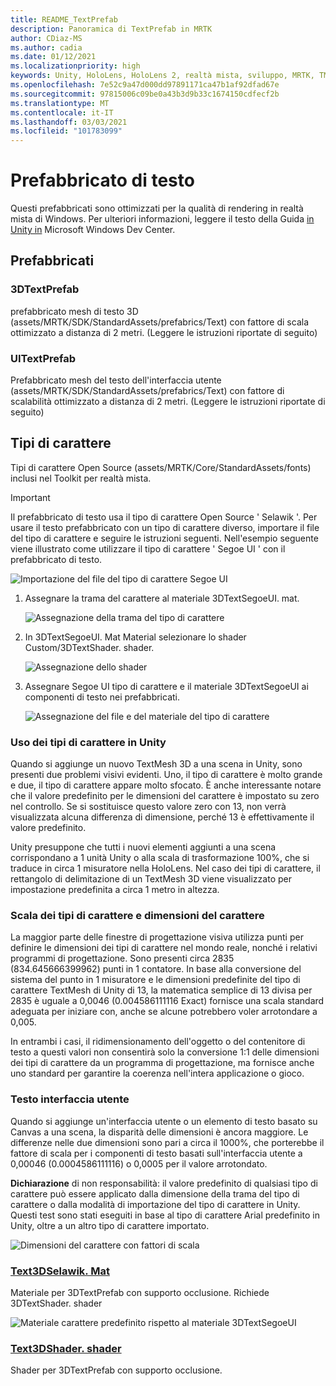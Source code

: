 ```yaml
---
title: README_TextPrefab
description: Panoramica di TextPrefab in MRTK
author: CDiaz-MS
ms.author: cadia
ms.date: 01/12/2021
ms.localizationpriority: high
keywords: Unity, HoloLens, HoloLens 2, realtà mista, sviluppo, MRTK, TMP,
ms.openlocfilehash: 7e52c9a47d000dd97891171ca47b1af92dfad67e
ms.sourcegitcommit: 97815006c09be0a43b3d9b33c1674150cdfecf2b
ms.translationtype: MT
ms.contentlocale: it-IT
ms.lasthandoff: 03/03/2021
ms.locfileid: "101783099"
---
```

# <a name="text-prefab"></a>Prefabbricato di testo

Questi prefabbricati sono ottimizzati per la qualità di rendering in realtà mista di Windows. Per ulteriori informazioni, leggere il testo della Guida [in Unity in](https://docs.microsoft.com/windows/mixed-reality/text-in-unity) Microsoft Windows Dev Center.

## <a name="prefabs"></a>Prefabbricati

### <a name="3dtextprefab"></a>3DTextPrefab

prefabbricato mesh di testo 3D (assets/MRTK/SDK/StandardAssets/prefabrics/Text) con fattore di scala ottimizzato a distanza di 2 metri. (Leggere le istruzioni riportate di seguito)

### <a name="uitextprefab"></a>UITextPrefab

Prefabbricato mesh del testo dell'interfaccia utente (assets/MRTK/SDK/StandardAssets/prefabrics/Text) con fattore di scalabilità ottimizzato a distanza di 2 metri. (Leggere le istruzioni riportate di seguito)

## <a name="fonts"></a>Tipi di carattere

Tipi di carattere Open Source (assets/MRTK/Core/StandardAssets/fonts) inclusi nel Toolkit per realtà mista.

> [!IMPORTANT]
> Il prefabbricato di testo usa il tipo di carattere Open Source ' Selawik '. Per usare il testo prefabbricato con un tipo di carattere diverso, importare il file del tipo di carattere e seguire le istruzioni seguenti. Nell'esempio seguente viene illustrato come utilizzare il tipo di carattere ' Segoe UI ' con il prefabbricato di testo.

![Importazione del file del tipo di carattere Segoe UI](Images/TextPrefab/TextPrefabInstructions01.png)

1. Assegnare la trama del carattere al materiale 3DTextSegoeUI. mat.

    ![Assegnazione della trama del tipo di carattere](Images/TextPrefab/TextPrefabInstructions02.png)

1. In 3DTextSegoeUI. Mat Material selezionare lo shader Custom/3DTextShader. shader.

    ![Assegnazione dello shader](Images/TextPrefab/TextPrefabInstructions03.png)

1. Assegnare Segoe UI tipo di carattere e il materiale 3DTextSegoeUI ai componenti di testo nei prefabbricati.

    ![Assegnazione del file e del materiale del tipo di carattere](Images/TextPrefab/TextPrefabInstructions04.png)

### <a name="working-with-fonts-in-unity"></a>Uso dei tipi di carattere in Unity

Quando si aggiunge un nuovo TextMesh 3D a una scena in Unity, sono presenti due problemi visivi evidenti. Uno, il tipo di carattere è molto grande e due, il tipo di carattere appare molto sfocato. È anche interessante notare che il valore predefinito per le dimensioni del carattere è impostato su zero nel controllo. Se si sostituisce questo valore zero con 13, non verrà visualizzata alcuna differenza di dimensione, perché 13 è effettivamente il valore predefinito.

Unity presuppone che tutti i nuovi elementi aggiunti a una scena corrispondano a 1 unità Unity o alla scala di trasformazione 100%, che si traduce in circa 1 misuratore nella HoloLens. Nel caso dei tipi di carattere, il rettangolo di delimitazione di un TextMesh 3D viene visualizzato per impostazione predefinita a circa 1 metro in altezza.

### <a name="font-scale-and-font-sizes"></a>Scala dei tipi di carattere e dimensioni del carattere

La maggior parte delle finestre di progettazione visiva utilizza punti per definire le dimensioni dei tipi di carattere nel mondo reale, nonché i relativi programmi di progettazione. Sono presenti circa 2835 (834.645666399962) punti in 1 contatore. In base alla conversione del sistema del punto in 1 misuratore e le dimensioni predefinite del tipo di carattere TextMesh di Unity di 13, la matematica semplice di 13 divisa per 2835 è uguale a 0,0046 (0.004586111116 Exact) fornisce una scala standard adeguata per iniziare con, anche se alcune potrebbero voler arrotondare a 0,005.

In entrambi i casi, il ridimensionamento dell'oggetto o del contenitore di testo a questi valori non consentirà solo la conversione 1:1 delle dimensioni dei tipi di carattere da un programma di progettazione, ma fornisce anche uno standard per garantire la coerenza nell'intera applicazione o gioco.

### <a name="ui-text"></a>Testo interfaccia utente 

Quando si aggiunge un'interfaccia utente o un elemento di testo basato su Canvas a una scena, la disparità delle dimensioni è ancora maggiore. Le differenze nelle due dimensioni sono pari a circa il 1000%, che porterebbe il fattore di scala per i componenti di testo basati sull'interfaccia utente a 0,00046 (0.0004586111116) o 0,0005 per il valore arrotondato.

**Dichiarazione** di non responsabilità: il valore predefinito di qualsiasi tipo di carattere può essere applicato dalla dimensione della trama del tipo di carattere o dalla modalità di importazione del tipo di carattere in Unity. Questi test sono stati eseguiti in base al tipo di carattere Arial predefinito in Unity, oltre a un altro tipo di carattere importato.

![Dimensioni del carattere con fattori di scala](Images/TextPrefab/TextPrefabInstructions07.png)

### <a name="text3dselawikmat"></a>[Text3DSelawik. Mat](https://github.com/microsoft/MixedRealityToolkit-Unity/tree/mrtk_development/Assets/MRTK/Core/StandardAssets/Materials)

Materiale per 3DTextPrefab con supporto occlusione. Richiede 3DTextShader. shader

![Materiale carattere predefinito rispetto al materiale 3DTextSegoeUI](Images/TextPrefab/TextPrefabInstructions06.png)

### <a name="text3dshadershader"></a>[Text3DShader. shader](https://github.com/microsoft/MixedRealityToolkit-Unity/tree/mrtk_development/Assets/MRTK/Core/StandardAssets/Shaders)

Shader per 3DTextPrefab con supporto occlusione.
